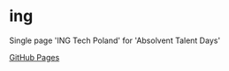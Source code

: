 # ing
Single page 'ING Tech Poland' for 'Absolvent Talent Days'

[GitHub Pages](https://boriskrasko.github.io/ing)
